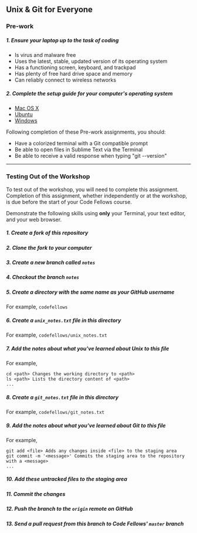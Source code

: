 Unix & Git for Everyone
-----------------------

### Pre-work

##### 1. Ensure your laptop up to the task of coding

  - Is virus and malware free
  - Uses the latest, stable, updated version of its operating system
  - Has a functioning screen, keyboard, and trackpad
  - Has plenty of free hard drive space and memory
  - Can reliably connect to wireless networks

##### 2. Complete the setup guide for your computer's operating system

  - [Mac OS X](prework/mac/1_terminal.md)
  - [Ubuntu](prework/ubuntu/1_terminal.md)
  - [Windows](prework/windows/1_terminal.md)

Following completion of these Pre-work assignments, you should:
 - Have a colorized terminal with a Git compatible prompt
 - Be able to open files in Sublime Text via the Terminal
 - Be able to receive a valid response when typing "git --version"

---

### Testing Out of the Workshop

To test out of the workshop, you will need to complete this assignment. Completion of this assignment, whether independently or at the workshop, is due before the start of your Code Fellows course.

Demonstrate the following skills using **only** your Terminal, your text editor, and your web browser.

##### 1. Create a fork of this repository

##### 2. Clone the fork to your computer

##### 3. Create a new branch called `notes`

##### 4. Checkout the branch `notes`

##### 5. Create a directory with the same name as your GitHub username

For example, `codefellows`

##### 6. Create a `unix_notes.txt` file in this directory

For example, `codefellows/unix_notes.txt`

##### 7. Add the notes about what you've learned about Unix to this file

For example,

```
cd <path> Changes the working directory to <path>
ls <path> Lists the directory content of <path>
...
```

##### 8. Create a `git_notes.txt` file in this directory

For example, `codefellows/git_notes.txt`

##### 9. Add the notes about what you've learned about Git to this file

For example,

```
git add <file> Adds any changes inside <file> to the staging area
git commit -m '<message>' Commits the staging area to the repository with a <message>
...
```

##### 10. Add these untracked files to the staging area

##### 11. Commit the changes

##### 12. Push the branch to the `origin` remote on GitHub

##### 13. Send a pull request from this branch to Code Fellows' `master` branch
